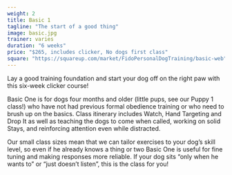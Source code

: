 ```yaml
---
weight: 2
title: Basic 1
tagline: "The start of a good thing"
image: basic.jpg
trainer: varies
duration: "6 weeks"
price: "$265, includes clicker, No dogs first class"
square: "https://squareup.com/market/FidoPersonalDogTraining/basic-web"
---
```


Lay a good training foundation and start your dog off on the right paw with this six-week clicker course! 

Basic One is for dogs four months and older (little pups, see our Puppy 1 class!) who have not had previous formal
obedience training or who need to brush up on the basics. Class itinerary includes Watch, Hand Targeting and Drop It 
as well as teaching the dogs to come when called, working on solid Stays, and reinforcing attention even while 
distracted. 
 
Our small class sizes mean that we can tailor exercises to your dog’s skill level, so even if he already knows a thing or two Basic One is useful for fine tuning and making responses more reliable. If your dog sits “only when he wants to” or “just doesn’t listen”, this is the class for you! 
